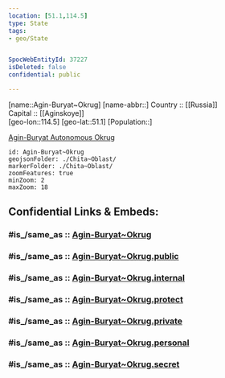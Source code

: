 ```yaml
---
location: [51.1,114.5] 
type: State
tags:
- geo/State


SpocWebEntityId: 37227
isDeleted: false
confidential: public

---
```


[name::Agin-Buryat~Okrug] 
[name-abbr::] 
Country :: [[Russia]]  
Capital :: [[Aginskoye]]  
[geo-lon::114.5] 
[geo-lat::51.1] 
[Population::] 

[Agin-Buryat Autonomous Okrug](https://en.wikipedia.org/wiki/Agin-Buryat_Autonomous_Okrug "Agin-Buryat Autonomous Okrug")  

```leaflet
id: Agin-Buryat~Okrug
geojsonFolder: ./Chita~Oblast/
markerFolder: ./Chita~Oblast/
zoomFeatures: true 
minZoom: 2 
maxZoom: 18
```


## Confidential Links & Embeds: 

### #is_/same_as :: [Agin-Buryat~Okrug](/_Standards/Earth/Continent/Asia/Asia~North/Asia~NorthEast/Agin-Buryat~Okrug.md) 

### #is_/same_as :: [Agin-Buryat~Okrug.public](/_public/Earth/Continent/Asia/Asia~North/Asia~NorthEast/Agin-Buryat~Okrug.public.md) 

### #is_/same_as :: [Agin-Buryat~Okrug.internal](/_internal/Earth/Continent/Asia/Asia~North/Asia~NorthEast/Agin-Buryat~Okrug.internal.md) 

### #is_/same_as :: [Agin-Buryat~Okrug.protect](/_protect/Earth/Continent/Asia/Asia~North/Asia~NorthEast/Agin-Buryat~Okrug.protect.md) 

### #is_/same_as :: [Agin-Buryat~Okrug.private](/_private/Earth/Continent/Asia/Asia~North/Asia~NorthEast/Agin-Buryat~Okrug.private.md) 

### #is_/same_as :: [Agin-Buryat~Okrug.personal](/_personal/Earth/Continent/Asia/Asia~North/Asia~NorthEast/Agin-Buryat~Okrug.personal.md) 

### #is_/same_as :: [Agin-Buryat~Okrug.secret](/_secret/Earth/Continent/Asia/Asia~North/Asia~NorthEast/Agin-Buryat~Okrug.secret.md)

